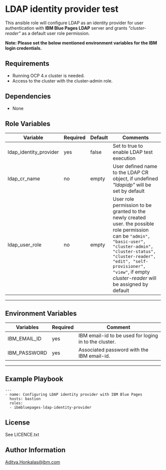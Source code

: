 LDAP identity provider test 
============================

This ansible role will configure LDAP as an identity provider for user authentication with **IBM Blue Pages LDAP** server and grants *"cluster-reader"* as a default user role permission.


**Note: Please set the below mentioned environment variables for the IBM login credentials.**


Requirements
------------
 - Running OCP 4.x cluster is needed.
 - Access to the cluster with the cluster-admin role.

Dependencies
------------
 - None


Role Variables
--------------

| Variable                     | Required | Default     | Comments                                                                                                                                                                                                                                                                    |
|------------------------------|----------|-------------|-----------------------------------------------------------------------------------------------------------------------------------------------------------------------------------------------------------------------------------------------------------------------------|
| ldap_identity_provider       | yes      | false       | Set to true to enable LDAP test execution                                                                                                                                                                                                                                   |
| ldap_cr_name                 | no       | empty       | User defined name to the LDAP CR object, if undefined *"ldapidp"* will be set by default                                                                                                                                                                                    |
| ldap_user_role               | no       | empty       | User role permission to be granted to the newly created user. the possible role permission can be `"admin", "basic-user", "cluster-admin", "cluster-status", "cluster-reader", "edit", "self-provisioner", "view"`, if empty *cluster-reader* will be assigned by default   |
-----------------------------------------------------------------------------------------------------------------------------------------------------------------------------------------------------------------------------------------------------------------------------------------------------------------------------------------


Environment Variables
---------------------

| Variables                   | Required     | Comment                                                                                                                                   |
|-----------------------------|--------------|-------------------------------------------------------------------------------------------------------------------------------------------|
| IBM_EMAIL_ID                | yes          | IBM email-id to be used for loging in to the cluster.                                                                                     |
| IBM_PASSWORD                | yes          | Associated password with the IBM email-id.                                                                                                |
-------------------------------------------------------------------------------------------------------------------------------------------------------------------------------------------                                                   

Example Playbook
----------------
```
---
- name: Configuring LDAP identity provider with IBM Blue Pages
  hosts: bastion
  roles:
  - ibmbluepages-ldap-identity-provider
```


License
-------
See LICENCE.txt

Author Information
------------------
Aditya.Honkalas@ibm.com
